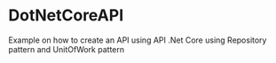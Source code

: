 # DotNetCoreAPI
Example on how to create an API using API .Net Core using Repository pattern and UnitOfWork pattern
